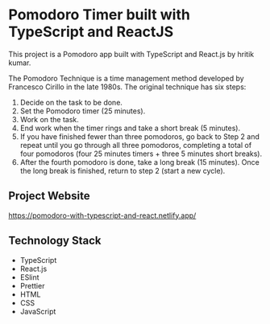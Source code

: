 # Pomodoro Timer built with TypeScript and ReactJS

This project is a Pomodoro app built with TypeScript and React.js by hritik kumar.

The Pomodoro Technique is a time management method developed by Francesco Cirillo in the late 1980s. The original technique has six steps:
1. Decide on the task to be done.
2. Set the Pomodoro timer (25 minutes).
3. Work on the task.
4. End work when the timer rings and take a short break (5 minutes).
5. If you have finished fewer than three pomodoros, go back to Step 2 and repeat until you go through all three pomodoros, completing a total of four pomodoros (four 25 minutes timers + three 5 minutes short breaks).
6. After the fourth pomodoro is done, take a long break (15 minutes). Once the long break is finished, return to step 2 (start a new cycle).


## Project Website

https://pomodoro-with-typescript-and-react.netlify.app/


## Technology Stack

+ TypeScript
+ React.js
+ ESlint
+ Prettier
+ HTML
+ CSS
+ JavaScript
